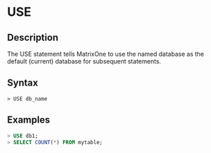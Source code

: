 # **USE**

## **Description**
The USE statement tells MatrixOne to use the named database as the default (current) database for subsequent statements. 

## **Syntax**
```
> USE db_name
```
## **Examples**
```sql
> USE db1;
> SELECT COUNT(*) FROM mytable; 
```
